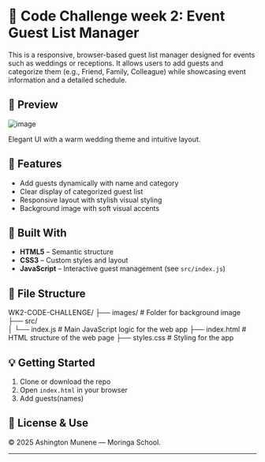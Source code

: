 # 🎉 Code Challenge week 2: Event Guest List Manager

This is a responsive, browser-based guest list manager designed for events such as weddings or receptions.
It allows users to add guests and categorize them (e.g., Friend, Family, Colleague) while showcasing event information and a detailed schedule.

## 📸 Preview

![image](https://github.com/user-attachments/assets/eb4512c9-11e9-41ee-8bff-4343702d18ce)

Elegant UI with a warm wedding theme and intuitive layout.

## 🚀 Features

- Add guests dynamically with name and category
- Clear display of categorized guest list
- Responsive layout with stylish visual styling
- Background image with soft visual accents

## 🧱 Built With

- **HTML5** – Semantic structure
- **CSS3** – Custom styles and layout
- **JavaScript** – Interactive guest management (see `src/index.js`)

## 📂 File Structure

WK2-CODE-CHALLENGE/
├── images/               # Folder for background image 
├── src/                
│   └── index.js          # Main JavaScript logic for the web app
├── index.html            # HTML structure of the web page
├── styles.css            # Styling for the app


## 💡 Getting Started

1. Clone or download the repo
2. Open `index.html` in your browser
3. Add guests(names)

## 📜 License & Use

&copy; 2025 Ashington Munene — Moringa School.

---


